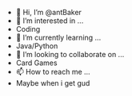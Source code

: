 - 👋 Hi, I’m @antBaker
- 👀 I’m interested in ...
- Coding
- 🌱 I’m currently learning ...
- Java/Python
- 💞️ I’m looking to collaborate on ...
- Card Games
- 📫 How to reach me ...
- Maybe when i get gud

<!---
antBaker/antBaker is a ✨ special ✨ repository because its `README.md` (this file) appears on your GitHub profile.
You can click the Preview link to take a look at your changes.
--->

